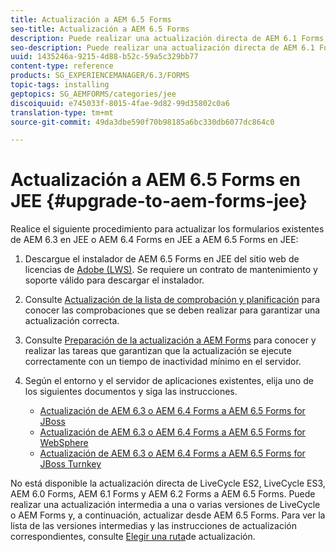 ```yaml
---
title: Actualización a AEM 6.5 Forms
seo-title: Actualización a AEM 6.5 Forms
description: Puede realizar una actualización directa de AEM 6.1 Forms, AEM 6.2 Forms y LiveCycle ES4 SP1 a AEM 6.3 Forms.
seo-description: Puede realizar una actualización directa de AEM 6.1 Forms, AEM 6.2 Forms y LiveCycle ES4 SP1 a AEM 6.3 Forms.
uuid: 1435246a-9215-4d88-b52c-59a5c329bb77
content-type: reference
products: SG_EXPERIENCEMANAGER/6.3/FORMS
topic-tags: installing
geptopics: SG_AEMFORMS/categories/jee
discoiquuid: e745033f-8015-4fae-9d82-99d35802c0a6
translation-type: tm+mt
source-git-commit: 49da3dbe590f70b98185a6bc330db6077dc864c0

---
```



# Actualización a AEM 6.5 Forms en JEE {#upgrade-to-aem-forms-jee}

Realice el siguiente procedimiento para actualizar los formularios existentes de AEM 6.3 en JEE o AEM 6.4 Forms en JEE a AEM 6.5 Forms en JEE:

1. Descargue el instalador de AEM 6.5 Forms en JEE del sitio web de licencias de [Adobe (LWS)](https://licensing.adobe.com/). Se requiere un contrato de mantenimiento y soporte válido para descargar el instalador.
1. Consulte [Actualización de la lista de comprobación y planificación](https://www.adobe.com/go/learn_aemfroms_upgrade_checklist_65) para conocer las comprobaciones que se deben realizar para garantizar una actualización correcta.
1. Consulte [Preparación de la actualización a AEM Forms](https://www.adobe.com/go/learn_aemforms_prepareupgrade_65) para conocer y realizar las tareas que garantizan que la actualización se ejecute correctamente con un tiempo de inactividad mínimo en el servidor.
1. Según el entorno y el servidor de aplicaciones existentes, elija uno de los siguientes documentos y siga las instrucciones.

   * [Actualización de AEM 6.3 o AEM 6.4 Forms a AEM 6.5 Forms for JBoss](http://www.adobe.com/go/learn_aemforms_upgradeJBoss_65)
   * [Actualización de AEM 6.3 o AEM 6.4 Forms a AEM 6.5 Forms for WebSphere](http://www.adobe.com/go/learn_aemforms_upgradeWebSphere_65)
   * [Actualización de AEM 6.3 o AEM 6.4 Forms a AEM 6.5 Forms for JBoss Turnkey](http://www.adobe.com/go/learn_aemforms_upgradeTurnkey_65)

No está disponible la actualización directa de LiveCycle ES2, LiveCycle ES3, AEM 6.0 Forms, AEM 6.1 Forms y AEM 6.2 Forms a AEM 6.5 Forms. Puede realizar una actualización intermedia a una o varias versiones de LiveCycle o AEM Forms y, a continuación, actualizar desde AEM 6.5 Forms. Para ver la lista de las versiones intermedias y las instrucciones de actualización correspondientes, consulte [Elegir una ruta](upgrade.md)de actualización.
